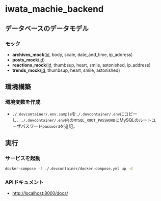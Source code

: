 # iwata_machie_backend

## データベースのデータモデル

### モック

* **archives_mock**(<u>id</u>, body, scale, date_and_time, ip_address)
* **posts_mock**(<u>id</u>)
* **reactions_mock**(<u>id</u>, thumbsup, heart, smile, astonished, ip_address)
* **trends_mock**(<u>id</u>, thumbsup, heart, smile, astonished)

## 環境構築

### 環境変数を作成

* `./.devcontainer/.env.sample`を`./.devcontainer/.env`にコピーし、`./.devcontainer/.env`内の`MYSQL_ROOT_PASSWORD`にMySQLのルートユーザパスワード`password`を追記。

## 実行

### サービスを起動

```bash
docker-compose -f ./.devcontainer/docker-compose.yml up -d
```

### APIドキュメント

* [http://localhost:8000/docs/](http://localhost:8000/docs/)